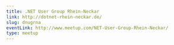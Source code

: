 ```yaml
---
title: .NET User Group Rhein-Neckar
link: http://dotnet-rhein-neckar.de/
slug: dnugrna
eventLink: http://www.meetup.com/NET-User-Group-Rhein-Neckar/
type: meetup
---
```

